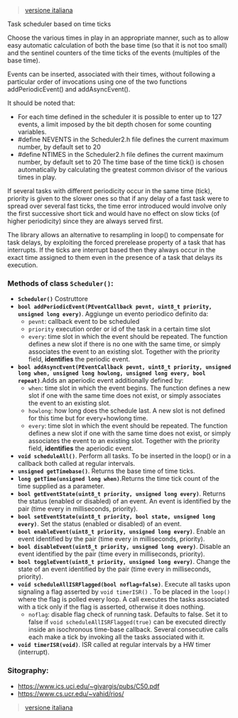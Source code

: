 >[versione italiana](README.md)

Task scheduler based on time ticks

Choose the various times in play in an appropriate manner, such as to allow easy automatic calculation of both the base time (so that it is not too small) and the sentinel counters of the time ticks of the events (multiples of the base time).

Events can be inserted, associated with their times, without following a particular order of invocations using one of the two functions addPeriodicEvent() and addAsyncEvent().

It should be noted that:

- For each time defined in the scheduler it is possible to enter up to 127 events, a limit imposed by the bit depth chosen for some counting variables.
- #define NEVENTS in the Scheduler2.h file defines the current maximum number, by default set to 20
- #define NTIMES in the Scheduler2.h file defines the current maximum number, by default set to 20
The time base of the time tick() is chosen automatically by calculating the greatest common divisor of the various times in play.

If several tasks with different periodicity occur in the same time (tick), priority is given to the slower ones so that if any delay of a fast task were to spread over several fast ticks, the time error introduced would involve only the first successive short tick and would have no effect on slow ticks (of higher periodicity) since they are always served first.

The library allows an alternative to resampling in loop() to compensate for task delays, by exploiting the forced prerelease property of a task that has interrupts. If the ticks are interrupt based then they always occur in the exact time assigned to them even in the presence of a task that delays its execution.

### **Methods** of class **```Scheduler()```**:
    		
- **```Scheduler()```** Costruttore
- **```bool addPeriodicEvent(PEventCallback pevnt, uint8_t priority, unsigned long every)```**. Aggiunge un evento periodico definito da:
	- ```pevnt```: callback event to be scheduled
	- ```priority``` execution order or id of the task in a certain time slot
	- ```every```: time slot in which the event should be repeated. The function defines a new slot if there is no one with the same time, or simply associates the event to an existing slot. Together with the priority field, **identifies** the periodic event.
- **```bool addAsyncEvent(PEventCallback pevnt, uint8_t priority, unsigned long when, unsigned long howlong, unsigned long every, bool repeat)```**.Adds an aperiodic event additionally defined by:
	- ```when```: time slot in which the event begins. The function defines a new slot if one with the same time does not exist, or simply associates the event to an existing slot.
	- ```howlong```: how long does the schedule last. A new slot is not defined for this time but for every+howlong time.
	- ```every```: time slot in which the event should be repeated. The function defines a new slot if one with the same time does not exist, or simply associates the event to an existing slot. Together with the priority field, **identifies** the aperiodic event.
- **```void scheduleAll()```**. Perform all tasks. To be inserted in the loop() or in a callback both called at regular intervals.
- **```unsigned getTimebase()```**. Returns the base time of time ticks.
- **```long getTime(unsigned long when)```**.Returns the time tick count of the time supplied as a parameter.
- **```bool getEventState(uint8_t priority, unsigned long every)```**. Returns the status (enabled or disabled) of an event. An event is identified by the pair (time every in milliseconds, priority).
- **```bool setEventState(uint8_t priority, bool state, unsigned long every)```**. Set the status (enabled or disabled) of an event.
- **```bool enableEvent(uint8_t priority, unsigned long every)```**. Enable an event identified by the pair (time every in milliseconds, priority).
- **```bool disableEvent(uint8_t priority, unsigned long every)```**. Disable an event identified by the pair (time every in milliseconds, priority).
- **```bool toggleEvent(uint8_t priority, unsigned long every)```**.  Change the state of an event identified by the pair (time every in milliseconds, priority).
- **```void scheduleAllISRFlagged(bool noflag=false)```**. Execute all tasks upon signaling a flag asserted by ```void timerISR()``` . To be placed in the ```loop()``` where the flag is polled every loop. A call executes the tasks associated with a tick only if the flag is asserted, otherwise it does nothing.
	- ```noflag```: disable flag check of running task. Defaults to false. Set it to false if ```void scheduleAllISRFlagged(true)``` can be executed directly inside an isochronous time-base callback. Several consecutive calls each make a tick by invoking all the tasks associated with it.
- **```void timerISR(void)```**. ISR called at regular intervals by a HW timer (interrupt).

### **Sitography:**

- https://www.ics.uci.edu/~givargis/pubs/C50.pdf
- https://www.cs.ucr.edu/~vahid/rios/

>[versione italiana](README.md)
